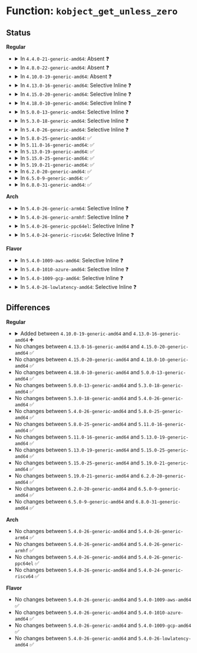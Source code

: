 # Function: <code>kobject_get_unless_zero</code>

## Status
<b>Regular</b>
<ul>
<li>
<details>
<summary>In <code>4.4.0-21-generic-amd64</code>: Absent ❓</summary>

```json
{
  "name": "kobject_get_unless_zero",
  "collision_type": "Unique Static",
  "inline_type": "Full",
  "funcs": [
    {
      "addr": 18446744071582957443,
      "name": "kobject_get_unless_zero",
      "external": false,
      "loc": "lib/kobject.c:604",
      "file": "lib/kobject.c",
      "inline": "not declared, inlined",
      "caller_inline": [
        "lib/kobject.c:kset_find_obj"
      ],
      "caller_func": []
    }
  ],
  "symbols": []
}
```
</details>
</li>
<li>
<details>
<summary>In <code>4.8.0-22-generic-amd64</code>: Absent ❓</summary>

```json
{
  "name": "kobject_get_unless_zero",
  "collision_type": "Unique Static",
  "inline_type": "Full",
  "funcs": [
    {
      "addr": 18446744071583243107,
      "name": "kobject_get_unless_zero",
      "external": false,
      "loc": "lib/kobject.c:604",
      "file": "lib/kobject.c",
      "inline": "not declared, inlined",
      "caller_inline": [
        "lib/kobject.c:kset_find_obj"
      ],
      "caller_func": []
    }
  ],
  "symbols": []
}
```
</details>
</li>
<li>
<details>
<summary>In <code>4.10.0-19-generic-amd64</code>: Absent ❓</summary>

```json
{
  "name": "kobject_get_unless_zero",
  "collision_type": "Unique Static",
  "inline_type": "Full",
  "funcs": [
    {
      "addr": 18446744071583358419,
      "name": "kobject_get_unless_zero",
      "external": false,
      "loc": "lib/kobject.c:604",
      "file": "lib/kobject.c",
      "inline": "not declared, inlined",
      "caller_inline": [
        "lib/kobject.c:kset_find_obj"
      ],
      "caller_func": []
    }
  ],
  "symbols": []
}
```
</details>
</li>
<li>
<details>
<summary>In <code>4.13.0-16-generic-amd64</code>: Selective Inline ❓</summary>

```c
struct kobject * kobject_get_unless_zero(struct kobject * kobj)
```

```json
{
  "name": "kobject_get_unless_zero",
  "collision_type": "Unique Global",
  "inline_type": "Selective",
  "funcs": [
    {
      "addr": 18446744071588208723,
      "name": "kobject_get_unless_zero",
      "external": true,
      "loc": "lib/kobject.c:604",
      "file": "lib/kobject.c",
      "inline": "not declared, inlined",
      "caller_inline": [
        "lib/kobject.c:kset_find_obj"
      ],
      "caller_func": [
        "block/genhd.c:get_disk"
      ]
    }
  ],
  "symbols": [
    {
      "addr": 18446744071588209424,
      "name": "kobject_get_unless_zero",
      "section": ".text",
      "bind": "STB_GLOBAL",
      "size": 54
    }
  ]
}
```
</details>
</li>
<li>
<details>
<summary>In <code>4.15.0-20-generic-amd64</code>: Selective Inline ❓</summary>

```c
struct kobject * kobject_get_unless_zero(struct kobject * kobj)
```

```json
{
  "name": "kobject_get_unless_zero",
  "collision_type": "Unique Global",
  "inline_type": "Selective",
  "funcs": [
    {
      "addr": 18446744071588758123,
      "name": "kobject_get_unless_zero",
      "external": true,
      "loc": "lib/kobject.c:604",
      "file": "lib/kobject.c",
      "inline": "not declared, inlined",
      "caller_inline": [
        "lib/kobject.c:kset_find_obj"
      ],
      "caller_func": [
        "block/genhd.c:get_disk"
      ]
    }
  ],
  "symbols": [
    {
      "addr": 18446744071588758944,
      "name": "kobject_get_unless_zero",
      "section": ".text",
      "bind": "STB_GLOBAL",
      "size": 106
    }
  ]
}
```
</details>
</li>
<li>
<details>
<summary>In <code>4.18.0-10-generic-amd64</code>: Selective Inline ❓</summary>

```c
struct kobject * kobject_get_unless_zero(struct kobject * kobj)
```

```json
{
  "name": "kobject_get_unless_zero",
  "collision_type": "Unique Global",
  "inline_type": "Selective",
  "funcs": [
    {
      "addr": 18446744071589137267,
      "name": "kobject_get_unless_zero",
      "external": true,
      "loc": "lib/kobject.c:619",
      "file": "lib/kobject.c",
      "inline": "not declared, inlined",
      "caller_inline": [
        "lib/kobject.c:kset_find_obj"
      ],
      "caller_func": [
        "block/genhd.c:get_disk_and_module"
      ]
    }
  ],
  "symbols": [
    {
      "addr": 18446744071589136192,
      "name": "kobject_get_unless_zero",
      "section": ".text",
      "bind": "STB_GLOBAL",
      "size": 106
    }
  ]
}
```
</details>
</li>
<li>
<details>
<summary>In <code>5.0.0-13-generic-amd64</code>: Selective Inline ❓</summary>

```c
struct kobject * kobject_get_unless_zero(struct kobject * kobj)
```

```json
{
  "name": "kobject_get_unless_zero",
  "collision_type": "Unique Global",
  "inline_type": "Selective",
  "funcs": [
    {
      "addr": 18446744071589371411,
      "name": "kobject_get_unless_zero",
      "external": true,
      "loc": "lib/kobject.c:619",
      "file": "lib/kobject.c",
      "inline": "not declared, inlined",
      "caller_inline": [
        "lib/kobject.c:kset_find_obj"
      ],
      "caller_func": [
        "block/genhd.c:get_disk_and_module"
      ]
    }
  ],
  "symbols": [
    {
      "addr": 18446744071589371040,
      "name": "kobject_get_unless_zero",
      "section": ".text",
      "bind": "STB_GLOBAL",
      "size": 106
    }
  ]
}
```
</details>
</li>
<li>
<details>
<summary>In <code>5.3.0-18-generic-amd64</code>: Selective Inline ❓</summary>

```c
struct kobject * kobject_get_unless_zero(struct kobject * kobj)
```

```json
{
  "name": "kobject_get_unless_zero",
  "collision_type": "Unique Global",
  "inline_type": "Selective",
  "funcs": [
    {
      "addr": 18446744071589828229,
      "name": "kobject_get_unless_zero",
      "external": true,
      "loc": "lib/kobject.c:650",
      "file": "lib/kobject.c",
      "inline": "not declared, inlined",
      "caller_inline": [
        "lib/kobject.c:kset_find_obj"
      ],
      "caller_func": [
        "block/genhd.c:get_disk_and_module"
      ]
    }
  ],
  "symbols": [
    {
      "addr": 18446744071589827904,
      "name": "kobject_get_unless_zero",
      "section": ".text",
      "bind": "STB_GLOBAL",
      "size": 52
    }
  ]
}
```
</details>
</li>
<li>
<details>
<summary>In <code>5.4.0-26-generic-amd64</code>: Selective Inline ❓</summary>

```c
struct kobject * kobject_get_unless_zero(struct kobject * kobj)
```

```json
{
  "name": "kobject_get_unless_zero",
  "collision_type": "Unique Global",
  "inline_type": "Selective",
  "funcs": [
    {
      "addr": 18446744071590054373,
      "name": "kobject_get_unless_zero",
      "external": true,
      "loc": "lib/kobject.c:650",
      "file": "lib/kobject.c",
      "inline": "not declared, inlined",
      "caller_inline": [
        "lib/kobject.c:kset_find_obj"
      ],
      "caller_func": [
        "fs/char_dev.c:cdev_get",
        "block/genhd.c:get_disk_and_module"
      ]
    }
  ],
  "symbols": [
    {
      "addr": 18446744071590054048,
      "name": "kobject_get_unless_zero",
      "section": ".text",
      "bind": "STB_GLOBAL",
      "size": 52
    }
  ]
}
```
</details>
</li>
<li>
<details>
<summary>In <code>5.8.0-25-generic-amd64</code>: ✅</summary>

```c
struct kobject * kobject_get_unless_zero(struct kobject * kobj)
```

```json
{
  "name": "kobject_get_unless_zero",
  "collision_type": "Unique Global",
  "inline_type": "No",
  "funcs": [
    {
      "addr": 18446744071585049280,
      "name": "kobject_get_unless_zero",
      "external": true,
      "loc": "lib/kobject.c:668",
      "file": "lib/kobject.c",
      "inline": "seen, unknown",
      "caller_inline": [],
      "caller_func": [
        "fs/char_dev.c:exact_lock",
        "fs/char_dev.c:chrdev_open",
        "fs/char_dev.c:chrdev_open",
        "block/genhd.c:exact_lock",
        "lib/kobject.c:kset_find_obj"
      ]
    }
  ],
  "symbols": [
    {
      "addr": 18446744071585049280,
      "name": "kobject_get_unless_zero",
      "section": ".text",
      "bind": "STB_GLOBAL",
      "size": 76
    }
  ]
}
```
</details>
</li>
<li>
<details>
<summary>In <code>5.11.0-16-generic-amd64</code>: ✅</summary>

```c
struct kobject * kobject_get_unless_zero(struct kobject * kobj)
```

```json
{
  "name": "kobject_get_unless_zero",
  "collision_type": "Unique Global",
  "inline_type": "No",
  "funcs": [
    {
      "addr": 18446744071585199072,
      "name": "kobject_get_unless_zero",
      "external": true,
      "loc": "lib/kobject.c:665",
      "file": "lib/kobject.c",
      "inline": "seen, unknown",
      "caller_inline": [],
      "caller_func": [
        "fs/char_dev.c:exact_lock",
        "fs/char_dev.c:chrdev_open",
        "fs/char_dev.c:chrdev_open",
        "fs/block_dev.c:blkdev_get_no_open",
        "lib/kobject.c:kset_find_obj"
      ]
    }
  ],
  "symbols": [
    {
      "addr": 18446744071585199072,
      "name": "kobject_get_unless_zero",
      "section": ".text",
      "bind": "STB_GLOBAL",
      "size": 76
    }
  ]
}
```
</details>
</li>
<li>
<details>
<summary>In <code>5.13.0-19-generic-amd64</code>: ✅</summary>

```c
struct kobject * kobject_get_unless_zero(struct kobject * kobj)
```

```json
{
  "name": "kobject_get_unless_zero",
  "collision_type": "Unique Global",
  "inline_type": "No",
  "funcs": [
    {
      "addr": 18446744071585082144,
      "name": "kobject_get_unless_zero",
      "external": true,
      "loc": "lib/kobject.c:665",
      "file": "lib/kobject.c",
      "inline": "seen, unknown",
      "caller_inline": [],
      "caller_func": [
        "fs/char_dev.c:exact_lock",
        "fs/char_dev.c:chrdev_open",
        "fs/char_dev.c:chrdev_open",
        "fs/block_dev.c:blkdev_get_no_open",
        "block/genhd.c:disk_uevent",
        "lib/kobject.c:kset_find_obj"
      ]
    }
  ],
  "symbols": [
    {
      "addr": 18446744071585082144,
      "name": "kobject_get_unless_zero",
      "section": ".text",
      "bind": "STB_GLOBAL",
      "size": 72
    }
  ]
}
```
</details>
</li>
<li>
<details>
<summary>In <code>5.15.0-25-generic-amd64</code>: ✅</summary>

```c
struct kobject * kobject_get_unless_zero(struct kobject * kobj)
```

```json
{
  "name": "kobject_get_unless_zero",
  "collision_type": "Unique Global",
  "inline_type": "No",
  "funcs": [
    {
      "addr": 18446744071585529088,
      "name": "kobject_get_unless_zero",
      "external": true,
      "loc": "lib/kobject.c:665",
      "file": "lib/kobject.c",
      "inline": "seen, unknown",
      "caller_inline": [],
      "caller_func": [
        "fs/char_dev.c:exact_lock",
        "fs/char_dev.c:chrdev_open",
        "fs/char_dev.c:chrdev_open",
        "block/bdev.c:blkdev_get_no_open",
        "block/genhd.c:disk_uevent",
        "lib/kobject.c:kset_find_obj"
      ]
    }
  ],
  "symbols": [
    {
      "addr": 18446744071585529088,
      "name": "kobject_get_unless_zero",
      "section": ".text",
      "bind": "STB_GLOBAL",
      "size": 72
    }
  ]
}
```
</details>
</li>
<li>
<details>
<summary>In <code>5.19.0-21-generic-amd64</code>: ✅</summary>

```c
struct kobject * kobject_get_unless_zero(struct kobject * kobj)
```

```json
{
  "name": "kobject_get_unless_zero",
  "collision_type": "Unique Global",
  "inline_type": "No",
  "funcs": [
    {
      "addr": 18446744071586682944,
      "name": "kobject_get_unless_zero",
      "external": true,
      "loc": "lib/kobject.c:633",
      "file": "lib/kobject.c",
      "inline": "seen, unknown",
      "caller_inline": [],
      "caller_func": [
        "fs/char_dev.c:exact_lock",
        "fs/char_dev.c:chrdev_open",
        "fs/char_dev.c:chrdev_open",
        "block/bdev.c:blkdev_get_no_open",
        "block/genhd.c:disk_uevent",
        "lib/kobject.c:kset_find_obj"
      ]
    }
  ],
  "symbols": [
    {
      "addr": 18446744071586682944,
      "name": "kobject_get_unless_zero",
      "section": ".text",
      "bind": "STB_GLOBAL",
      "size": 112
    }
  ]
}
```
</details>
</li>
<li>
<details>
<summary>In <code>6.2.0-20-generic-amd64</code>: ✅</summary>

```c
struct kobject * kobject_get_unless_zero(struct kobject * kobj)
```

```json
{
  "name": "kobject_get_unless_zero",
  "collision_type": "Unique Global",
  "inline_type": "No",
  "funcs": [
    {
      "addr": 18446744071595763680,
      "name": "kobject_get_unless_zero",
      "external": true,
      "loc": "lib/kobject.c:641",
      "file": "lib/kobject.c",
      "inline": "seen, unknown",
      "caller_inline": [],
      "caller_func": [
        "fs/char_dev.c:exact_lock",
        "fs/char_dev.c:chrdev_open",
        "fs/char_dev.c:chrdev_open",
        "block/bdev.c:blkdev_get_no_open",
        "block/genhd.c:disk_uevent",
        "lib/kobject.c:kset_find_obj"
      ]
    }
  ],
  "symbols": [
    {
      "addr": 18446744071595763680,
      "name": "kobject_get_unless_zero",
      "section": ".text",
      "bind": "STB_GLOBAL",
      "size": 112
    }
  ]
}
```
</details>
</li>
<li>
<details>
<summary>In <code>6.5.0-9-generic-amd64</code>: ✅</summary>

```c
struct kobject * kobject_get_unless_zero(struct kobject * kobj)
```

```json
{
  "name": "kobject_get_unless_zero",
  "collision_type": "Unique Global",
  "inline_type": "No",
  "funcs": [
    {
      "addr": 18446744071596288080,
      "name": "kobject_get_unless_zero",
      "external": true,
      "loc": "lib/kobject.c:642",
      "file": "lib/kobject.c",
      "inline": "seen, unknown",
      "caller_inline": [],
      "caller_func": [
        "fs/char_dev.c:exact_lock",
        "fs/char_dev.c:chrdev_open",
        "fs/char_dev.c:chrdev_open",
        "block/bdev.c:blkdev_get_no_open",
        "block/genhd.c:blk_mark_disk_dead",
        "block/genhd.c:disk_uevent",
        "lib/kobject.c:kset_find_obj"
      ]
    }
  ],
  "symbols": [
    {
      "addr": 18446744071596288080,
      "name": "kobject_get_unless_zero",
      "section": ".text",
      "bind": "STB_GLOBAL",
      "size": 108
    }
  ]
}
```
</details>
</li>
<li>
<details>
<summary>In <code>6.8.0-31-generic-amd64</code>: ✅</summary>

```c
struct kobject * kobject_get_unless_zero(struct kobject * kobj)
```

```json
{
  "name": "kobject_get_unless_zero",
  "collision_type": "Unique Global",
  "inline_type": "No",
  "funcs": [
    {
      "addr": 18446744071597172944,
      "name": "kobject_get_unless_zero",
      "external": true,
      "loc": "lib/kobject.c:649",
      "file": "lib/kobject.c",
      "inline": "seen, unknown",
      "caller_inline": [],
      "caller_func": [
        "fs/char_dev.c:exact_lock",
        "fs/char_dev.c:chrdev_open",
        "fs/char_dev.c:chrdev_open",
        "block/bdev.c:blkdev_get_no_open",
        "block/genhd.c:blk_report_disk_dead",
        "block/genhd.c:disk_uevent",
        "lib/kobject.c:kset_find_obj"
      ]
    }
  ],
  "symbols": [
    {
      "addr": 18446744071597172944,
      "name": "kobject_get_unless_zero",
      "section": ".text",
      "bind": "STB_GLOBAL",
      "size": 108
    }
  ]
}
```
</details>
</li>
</ul>
<b>Arch</b>
<ul>
<li>
<details>
<summary>In <code>5.4.0-26-generic-arm64</code>: Selective Inline ❓</summary>

```c
struct kobject * kobject_get_unless_zero(struct kobject * kobj)
```

```json
{
  "name": "kobject_get_unless_zero",
  "collision_type": "Unique Global",
  "inline_type": "Selective",
  "funcs": [
    {
      "addr": 18446603336503831060,
      "name": "kobject_get_unless_zero",
      "external": true,
      "loc": "lib/kobject.c:650",
      "file": "lib/kobject.c",
      "inline": "not declared, inlined",
      "caller_inline": [
        "lib/kobject.c:kset_find_obj"
      ],
      "caller_func": [
        "fs/char_dev.c:cdev_get",
        "block/genhd.c:get_disk_and_module"
      ]
    }
  ],
  "symbols": [
    {
      "addr": 18446603336503830128,
      "name": "kobject_get_unless_zero",
      "section": ".text",
      "bind": "STB_GLOBAL",
      "size": 72
    }
  ]
}
```
</details>
</li>
<li>
<details>
<summary>In <code>5.4.0-26-generic-armhf</code>: Selective Inline ❓</summary>

```c
struct kobject * kobject_get_unless_zero(struct kobject * kobj)
```

```json
{
  "name": "kobject_get_unless_zero",
  "collision_type": "Unique Global",
  "inline_type": "Selective",
  "funcs": [
    {
      "addr": 3236451188,
      "name": "kobject_get_unless_zero",
      "external": true,
      "loc": "lib/kobject.c:650",
      "file": "lib/kobject.c",
      "inline": "not declared, inlined",
      "caller_inline": [
        "lib/kobject.c:kset_find_obj"
      ],
      "caller_func": [
        "fs/char_dev.c:cdev_get",
        "block/genhd.c:get_disk_and_module"
      ]
    }
  ],
  "symbols": [
    {
      "addr": 3236450264,
      "name": "kobject_get_unless_zero",
      "section": ".text",
      "bind": "STB_GLOBAL",
      "size": 56
    }
  ]
}
```
</details>
</li>
<li>
<details>
<summary>In <code>5.4.0-26-generic-ppc64el</code>: Selective Inline ❓</summary>

```c
struct kobject * kobject_get_unless_zero(struct kobject * kobj)
```

```json
{
  "name": "kobject_get_unless_zero",
  "collision_type": "Unique Global",
  "inline_type": "Selective",
  "funcs": [
    {
      "addr": 13835058055297678932,
      "name": "kobject_get_unless_zero",
      "external": true,
      "loc": "lib/kobject.c:650",
      "file": "lib/kobject.c",
      "inline": "not declared, inlined",
      "caller_inline": [
        "lib/kobject.c:kset_find_obj"
      ],
      "caller_func": [
        "fs/char_dev.c:cdev_get",
        "block/genhd.c:get_disk_and_module"
      ]
    }
  ],
  "symbols": [
    {
      "addr": 13835058055297676368,
      "name": "kobject_get_unless_zero",
      "section": ".text",
      "bind": "STB_GLOBAL",
      "size": 72
    }
  ]
}
```
</details>
</li>
<li>
<details>
<summary>In <code>5.4.0-24-generic-riscv64</code>: Selective Inline ❓</summary>

```c
struct kobject * kobject_get_unless_zero(struct kobject * kobj)
```

```json
{
  "name": "kobject_get_unless_zero",
  "collision_type": "Unique Global",
  "inline_type": "Selective",
  "funcs": [
    {
      "addr": 18446743936279723856,
      "name": "kobject_get_unless_zero",
      "external": true,
      "loc": "lib/kobject.c:650",
      "file": "lib/kobject.c",
      "inline": "not declared, inlined",
      "caller_inline": [
        "lib/kobject.c:kset_find_obj"
      ],
      "caller_func": [
        "fs/char_dev.c:cdev_get",
        "block/genhd.c:get_disk_and_module"
      ]
    }
  ],
  "symbols": [
    {
      "addr": 18446743936279722634,
      "name": "kobject_get_unless_zero",
      "section": ".text",
      "bind": "STB_GLOBAL",
      "size": 56
    }
  ]
}
```
</details>
</li>
</ul>
<b>Flavor</b>
<ul>
<li>
<details>
<summary>In <code>5.4.0-1009-aws-amd64</code>: Selective Inline ❓</summary>

```c
struct kobject * kobject_get_unless_zero(struct kobject * kobj)
```

```json
{
  "name": "kobject_get_unless_zero",
  "collision_type": "Unique Global",
  "inline_type": "Selective",
  "funcs": [
    {
      "addr": 18446744071589656629,
      "name": "kobject_get_unless_zero",
      "external": true,
      "loc": "lib/kobject.c:650",
      "file": "lib/kobject.c",
      "inline": "not declared, inlined",
      "caller_inline": [
        "lib/kobject.c:kset_find_obj"
      ],
      "caller_func": [
        "fs/char_dev.c:cdev_get",
        "block/genhd.c:get_disk_and_module"
      ]
    }
  ],
  "symbols": [
    {
      "addr": 18446744071589656304,
      "name": "kobject_get_unless_zero",
      "section": ".text",
      "bind": "STB_GLOBAL",
      "size": 52
    }
  ]
}
```
</details>
</li>
<li>
<details>
<summary>In <code>5.4.0-1010-azure-amd64</code>: Selective Inline ❓</summary>

```c
struct kobject * kobject_get_unless_zero(struct kobject * kobj)
```

```json
{
  "name": "kobject_get_unless_zero",
  "collision_type": "Unique Global",
  "inline_type": "Selective",
  "funcs": [
    {
      "addr": 18446744071589382453,
      "name": "kobject_get_unless_zero",
      "external": true,
      "loc": "lib/kobject.c:650",
      "file": "lib/kobject.c",
      "inline": "not declared, inlined",
      "caller_inline": [
        "lib/kobject.c:kset_find_obj"
      ],
      "caller_func": [
        "fs/char_dev.c:cdev_get",
        "block/genhd.c:get_disk_and_module"
      ]
    }
  ],
  "symbols": [
    {
      "addr": 18446744071589382128,
      "name": "kobject_get_unless_zero",
      "section": ".text",
      "bind": "STB_GLOBAL",
      "size": 52
    }
  ]
}
```
</details>
</li>
<li>
<details>
<summary>In <code>5.4.0-1009-gcp-amd64</code>: Selective Inline ❓</summary>

```c
struct kobject * kobject_get_unless_zero(struct kobject * kobj)
```

```json
{
  "name": "kobject_get_unless_zero",
  "collision_type": "Unique Global",
  "inline_type": "Selective",
  "funcs": [
    {
      "addr": 18446744071590100005,
      "name": "kobject_get_unless_zero",
      "external": true,
      "loc": "lib/kobject.c:650",
      "file": "lib/kobject.c",
      "inline": "not declared, inlined",
      "caller_inline": [
        "lib/kobject.c:kset_find_obj"
      ],
      "caller_func": [
        "fs/char_dev.c:cdev_get",
        "block/genhd.c:get_disk_and_module"
      ]
    }
  ],
  "symbols": [
    {
      "addr": 18446744071590099680,
      "name": "kobject_get_unless_zero",
      "section": ".text",
      "bind": "STB_GLOBAL",
      "size": 52
    }
  ]
}
```
</details>
</li>
<li>
<details>
<summary>In <code>5.4.0-26-lowlatency-amd64</code>: Selective Inline ❓</summary>

```c
struct kobject * kobject_get_unless_zero(struct kobject * kobj)
```

```json
{
  "name": "kobject_get_unless_zero",
  "collision_type": "Unique Global",
  "inline_type": "Selective",
  "funcs": [
    {
      "addr": 18446744071590150243,
      "name": "kobject_get_unless_zero",
      "external": true,
      "loc": "lib/kobject.c:650",
      "file": "lib/kobject.c",
      "inline": "not declared, inlined",
      "caller_inline": [
        "lib/kobject.c:kset_find_obj"
      ],
      "caller_func": [
        "fs/char_dev.c:cdev_get",
        "block/genhd.c:get_disk_and_module"
      ]
    }
  ],
  "symbols": [
    {
      "addr": 18446744071590151008,
      "name": "kobject_get_unless_zero",
      "section": ".text",
      "bind": "STB_GLOBAL",
      "size": 52
    }
  ]
}
```
</details>
</li>
</ul>

## Differences
<b>Regular</b>
<ul>
<li>
<details>
<summary>Added between <code>4.10.0-19-generic-amd64</code> and <code>4.13.0-16-generic-amd64</code> ➕</summary>

```c
struct kobject * kobject_get_unless_zero(struct kobject * kobj)
```
</details>
</li>
<li>
No changes between <code>4.13.0-16-generic-amd64</code> and <code>4.15.0-20-generic-amd64</code> ✅
</li>
<li>
No changes between <code>4.15.0-20-generic-amd64</code> and <code>4.18.0-10-generic-amd64</code> ✅
</li>
<li>
No changes between <code>4.18.0-10-generic-amd64</code> and <code>5.0.0-13-generic-amd64</code> ✅
</li>
<li>
No changes between <code>5.0.0-13-generic-amd64</code> and <code>5.3.0-18-generic-amd64</code> ✅
</li>
<li>
No changes between <code>5.3.0-18-generic-amd64</code> and <code>5.4.0-26-generic-amd64</code> ✅
</li>
<li>
No changes between <code>5.4.0-26-generic-amd64</code> and <code>5.8.0-25-generic-amd64</code> ✅
</li>
<li>
No changes between <code>5.8.0-25-generic-amd64</code> and <code>5.11.0-16-generic-amd64</code> ✅
</li>
<li>
No changes between <code>5.11.0-16-generic-amd64</code> and <code>5.13.0-19-generic-amd64</code> ✅
</li>
<li>
No changes between <code>5.13.0-19-generic-amd64</code> and <code>5.15.0-25-generic-amd64</code> ✅
</li>
<li>
No changes between <code>5.15.0-25-generic-amd64</code> and <code>5.19.0-21-generic-amd64</code> ✅
</li>
<li>
No changes between <code>5.19.0-21-generic-amd64</code> and <code>6.2.0-20-generic-amd64</code> ✅
</li>
<li>
No changes between <code>6.2.0-20-generic-amd64</code> and <code>6.5.0-9-generic-amd64</code> ✅
</li>
<li>
No changes between <code>6.5.0-9-generic-amd64</code> and <code>6.8.0-31-generic-amd64</code> ✅
</li>
</ul>
<b>Arch</b>
<ul>
<li>
No changes between <code>5.4.0-26-generic-amd64</code> and <code>5.4.0-26-generic-arm64</code> ✅
</li>
<li>
No changes between <code>5.4.0-26-generic-amd64</code> and <code>5.4.0-26-generic-armhf</code> ✅
</li>
<li>
No changes between <code>5.4.0-26-generic-amd64</code> and <code>5.4.0-26-generic-ppc64el</code> ✅
</li>
<li>
No changes between <code>5.4.0-26-generic-amd64</code> and <code>5.4.0-24-generic-riscv64</code> ✅
</li>
</ul>
<b>Flavor</b>
<ul>
<li>
No changes between <code>5.4.0-26-generic-amd64</code> and <code>5.4.0-1009-aws-amd64</code> ✅
</li>
<li>
No changes between <code>5.4.0-26-generic-amd64</code> and <code>5.4.0-1010-azure-amd64</code> ✅
</li>
<li>
No changes between <code>5.4.0-26-generic-amd64</code> and <code>5.4.0-1009-gcp-amd64</code> ✅
</li>
<li>
No changes between <code>5.4.0-26-generic-amd64</code> and <code>5.4.0-26-lowlatency-amd64</code> ✅
</li>
</ul>
